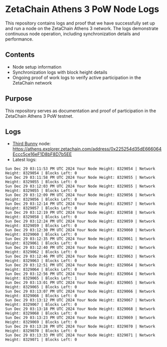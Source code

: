 # ZetaChain Athens 3 PoW Node Logs
This repository contains logs and proof that we have successfully set up and run a node on the ZetaChain Athens 3 network. The logs demonstrate continuous node operation, including synchronization details and performance.

## Contents
- Node setup information
- Synchronization logs with block height details
- Ongoing proof of work logs to verify active participation in the ZetaChain network

## Purpose
This repository serves as documentation and proof of participation in the ZetaChain Athens 3 PoW testnet.

## Logs

- [Third Bunny](https://thirdbunny.xyz/) node: https://athens.explorer.zetachain.com/address/0x225254d35dE666064Eccc5ce16eF1D8bF8D7b5EE
- Latest logs:
```
Sun Dec 29 03:11:53 PM UTC 2024 Your Node Height: 8329054 | Network Height: 8329054 | Blocks Left: 0
Sun Dec 29 03:11:58 PM UTC 2024 Your Node Height: 8329055 | Network Height: 8329055 | Blocks Left: 0
Sun Dec 29 03:12:03 PM UTC 2024 Your Node Height: 8329055 | Network Height: 8329055 | Blocks Left: 0
Sun Dec 29 03:12:09 PM UTC 2024 Your Node Height: 8329056 | Network Height: 8329056 | Blocks Left: 0
Sun Dec 29 03:12:14 PM UTC 2024 Your Node Height: 8329057 | Network Height: 8329057 | Blocks Left: 0
Sun Dec 29 03:12:19 PM UTC 2024 Your Node Height: 8329058 | Network Height: 8329058 | Blocks Left: 0
Sun Dec 29 03:12:24 PM UTC 2024 Your Node Height: 8329059 | Network Height: 8329059 | Blocks Left: 0
Sun Dec 29 03:12:30 PM UTC 2024 Your Node Height: 8329060 | Network Height: 8329060 | Blocks Left: 0
Sun Dec 29 03:12:35 PM UTC 2024 Your Node Height: 8329061 | Network Height: 8329061 | Blocks Left: 0
Sun Dec 29 03:12:40 PM UTC 2024 Your Node Height: 8329062 | Network Height: 8329062 | Blocks Left: 0
Sun Dec 29 03:12:46 PM UTC 2024 Your Node Height: 8329063 | Network Height: 8329063 | Blocks Left: 0
Sun Dec 29 03:12:51 PM UTC 2024 Your Node Height: 8329064 | Network Height: 8329064 | Blocks Left: 0
Sun Dec 29 03:12:56 PM UTC 2024 Your Node Height: 8329064 | Network Height: 8329065 | Blocks Left: 1
Sun Dec 29 03:13:01 PM UTC 2024 Your Node Height: 8329065 | Network Height: 8329065 | Blocks Left: 0
Sun Dec 29 03:13:07 PM UTC 2024 Your Node Height: 8329066 | Network Height: 8329066 | Blocks Left: 0
Sun Dec 29 03:13:12 PM UTC 2024 Your Node Height: 8329067 | Network Height: 8329067 | Blocks Left: 0
Sun Dec 29 03:13:18 PM UTC 2024 Your Node Height: 8329068 | Network Height: 8329068 | Blocks Left: 0
Sun Dec 29 03:13:23 PM UTC 2024 Your Node Height: 8329069 | Network Height: 8329069 | Blocks Left: 0
Sun Dec 29 03:13:28 PM UTC 2024 Your Node Height: 8329070 | Network Height: 8329070 | Blocks Left: 0
Sun Dec 29 03:13:33 PM UTC 2024 Your Node Height: 8329071 | Network Height: 8329071 | Blocks Left: 0
```

